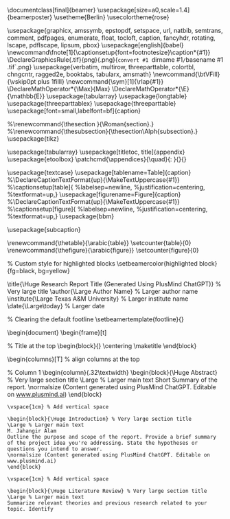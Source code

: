 \documentclass[final]{beamer}
\usepackage[size=a0,scale=1.4]{beamerposter}
\usetheme{Berlin}
\usecolortheme{rose}

\usepackage{graphicx, amssymb, epstopdf, setspace, url, natbib, semtrans, comment, pdfpages, enumerate, float, tocloft, caption, fancyhdr, rotating, lscape, pdflscape, lipsum, pbox}
\usepackage[english]{babel}
\newcommand\fnote[1]{\captionsetup{font=footnotesize}\caption*{#1}}
\DeclareGraphicsRule{.tif}{png}{.png}{`convert #1 `dirname #1`/`basename #1 .tif`.png}
\usepackage{verbatim, multirow, threeparttable, colortbl, chngcntr, ragged2e, booktabs, tabularx, amsmath}
\newcommand{\btVFill}{\vskip0pt plus 1filll}
\newcommand{\sym}[1]{\rlap{#1}}
\DeclareMathOperator*{\Max}{Max}
\DeclareMathOperator*{\E}{\mathbb{E}}
\usepackage{tabularray}
\usepackage{longtable}
\usepackage{threeparttablex}
\usepackage{threeparttable}
\usepackage[font=small,labelfont=bf]{caption} 

%\renewcommand{\thesection }{\Roman{section}.} 
%\renewcommand{\thesubsection}{\thesection\Alph{subsection}.}
\usepackage{tikz}

\usepackage{tabularray}
\usepackage[titletoc, title]{appendix}
\usepackage{etoolbox}
\patchcmd{\appendices}{\quad}{: }{}{}

\usepackage{textcase}
\usepackage[tablename=Table]{caption}
%\DeclareCaptionTextFormat{up}{\MakeTextUppercase{#1}}
%\captionsetup[table]{
    %labelsep=newline,
    %justification=centering,
    %textformat=up,}
\usepackage[figurename=Figure]{caption}
%\DeclareCaptionTextFormat{up}{\MakeTextUppercase{#1}}
%\captionsetup[figure]{
    %labelsep=newline,
    %justification=centering,
    %textformat=up,}
\usepackage{bbm}   

\usepackage{subcaption}

\renewcommand{\thetable}{\arabic{table}}
\setcounter{table}{0}
\renewcommand{\thefigure}{\arabic{figure}}
\setcounter{figure}{0}

% Custom style for highlighted blocks
\setbeamercolor{highlighted block}{fg=black, bg=yellow} 

\title{\Huge Research Report Title (Generated Using PlusMind ChatGPT)} % Very large title
\author{\Large Author Name} % Larger author name
\institute{\Large Texas A\&M University} % Larger institute name
\date{\Large\today} % Larger date

% Clearing the default footline
\setbeamertemplate{footline}{} 

\begin{document}
\begin{frame}[t]

% Title at the top
\begin{block}{}
\centering
\maketitle
\end{block}

\begin{columns}[T] % align columns at the top

% Column 1
\begin{column}{.32\textwidth}
    \begin{block}{\Huge Abstract} % Very large section title
    \Large % Larger main text
    Short Summary of the report.
    \normalsize (Content generated using PlusMind ChatGPT. Editable on www.plusmind.ai)
    \end{block}

    \vspace{1cm} % Add vertical space

    \begin{block}{\Huge Introduction} % Very large section title
    \Large % Larger main text
    M. Jahangir Alam
    Outline the purpose and scope of the report. Provide a brief summary of the project idea you're addressing. State the hypotheses or questions you intend to answer.
    \normalsize (Content generated using PlusMind ChatGPT. Editable on www.plusmind.ai)
    \end{block}

    \vspace{1cm} % Add vertical space

    \begin{block}{\Huge Literature Review} % Very large section title
    \Large % Larger main text
    Summarize relevant theories and previous research related to your topic. Identify
